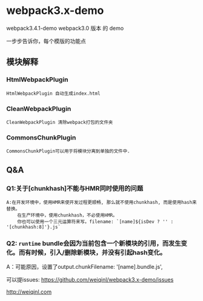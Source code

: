 # webpack3.x-demo
webpack3.4.1-demo
webpack3.0 版本 的 demo

一步步告诉你，每个模版的功能点  


## 模块解释
### HtmlWebpackPlugin  
	HtmlWebpackPlugin 自动生成index.html  
### CleanWebpackPlugin  
	CleanWebpackPlugin 清除webpack打包的文件夹  
### CommonsChunkPlugin
	CommonsChunkPlugin可以用于将模块分离到单独的文件中.  
### 


## Q&A
### Q1:关于[chunkhash]不能与HMR同时使用的问题  
	A:在开发环境中，使用HMR来使开发过程更顺畅, 那么就不使用chunkhash, 而是使用hash来替换。  
		在生产环境中，使用chunkhash，不必使用HMR。  
		你也可以使用一个三元运算符来写。filename: `[name]${isDev ? '' : '[chunkhash:8]'}.js`
### Q2: `runtime` bundle会因为当前包含一个新模块的引用，而发生变化。而有时候，引入/删除新模块，并没有引起hash变化。  
A：可能原因，设置了output.chunkFilename: '[name].bundle.js',  

可以提issues:
https://github.com/weiqinl/webpack3.x-demo/issues

http://weiqinl.com
